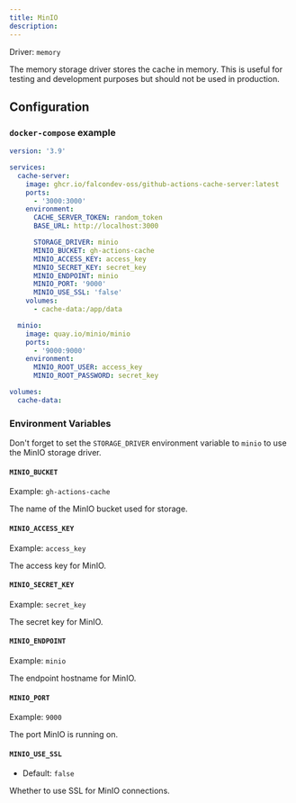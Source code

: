 ```yaml
---
title: MinIO
description:
---
```


Driver: `memory`

The memory storage driver stores the cache in memory. This is useful for testing and development purposes but should not be used in production.

## Configuration

### `docker-compose` example

```yaml [docker-compose.yml]
version: '3.9'

services:
  cache-server:
    image: ghcr.io/falcondev-oss/github-actions-cache-server:latest
    ports:
      - '3000:3000'
    environment:
      CACHE_SERVER_TOKEN: random_token
      BASE_URL: http://localhost:3000

      STORAGE_DRIVER: minio
      MINIO_BUCKET: gh-actions-cache
      MINIO_ACCESS_KEY: access_key
      MINIO_SECRET_KEY: secret_key
      MINIO_ENDPOINT: minio
      MINIO_PORT: '9000'
      MINIO_USE_SSL: 'false'
    volumes:
      - cache-data:/app/data

  minio:
    image: quay.io/minio/minio
    ports:
      - '9000:9000'
    environment:
      MINIO_ROOT_USER: access_key
      MINIO_ROOT_PASSWORD: secret_key

volumes:
  cache-data:
```

### Environment Variables

Don't forget to set the `STORAGE_DRIVER` environment variable to `minio` to use the MinIO storage driver.

#### `MINIO_BUCKET`

Example: `gh-actions-cache`

The name of the MinIO bucket used for storage.

#### `MINIO_ACCESS_KEY`

Example: `access_key`

The access key for MinIO.

#### `MINIO_SECRET_KEY`

Example: `secret_key`

The secret key for MinIO.

#### `MINIO_ENDPOINT`

Example: `minio`

The endpoint hostname for MinIO.

#### `MINIO_PORT`

Example: `9000`

The port MinIO is running on.

#### `MINIO_USE_SSL`

- Default: `false`

Whether to use SSL for MinIO connections.
